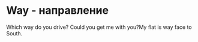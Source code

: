 # Way - направление




Which way do you drive? Could you get me with you?My flat is way face to South.